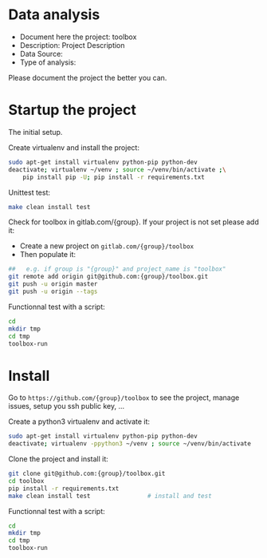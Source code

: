 # Data analysis
- Document here the project: toolbox
- Description: Project Description
- Data Source:
- Type of analysis:

Please document the project the better you can.

# Startup the project

The initial setup.

Create virtualenv and install the project:
```bash
sudo apt-get install virtualenv python-pip python-dev
deactivate; virtualenv ~/venv ; source ~/venv/bin/activate ;\
    pip install pip -U; pip install -r requirements.txt
```

Unittest test:
```bash
make clean install test
```

Check for toolbox in gitlab.com/{group}.
If your project is not set please add it:

- Create a new project on `gitlab.com/{group}/toolbox`
- Then populate it:

```bash
##   e.g. if group is "{group}" and project_name is "toolbox"
git remote add origin git@github.com:{group}/toolbox.git
git push -u origin master
git push -u origin --tags
```

Functionnal test with a script:

```bash
cd
mkdir tmp
cd tmp
toolbox-run
```

# Install

Go to `https://github.com/{group}/toolbox` to see the project, manage issues,
setup you ssh public key, ...

Create a python3 virtualenv and activate it:

```bash
sudo apt-get install virtualenv python-pip python-dev
deactivate; virtualenv -ppython3 ~/venv ; source ~/venv/bin/activate
```

Clone the project and install it:

```bash
git clone git@github.com:{group}/toolbox.git
cd toolbox
pip install -r requirements.txt
make clean install test                # install and test
```
Functionnal test with a script:

```bash
cd
mkdir tmp
cd tmp
toolbox-run
```
